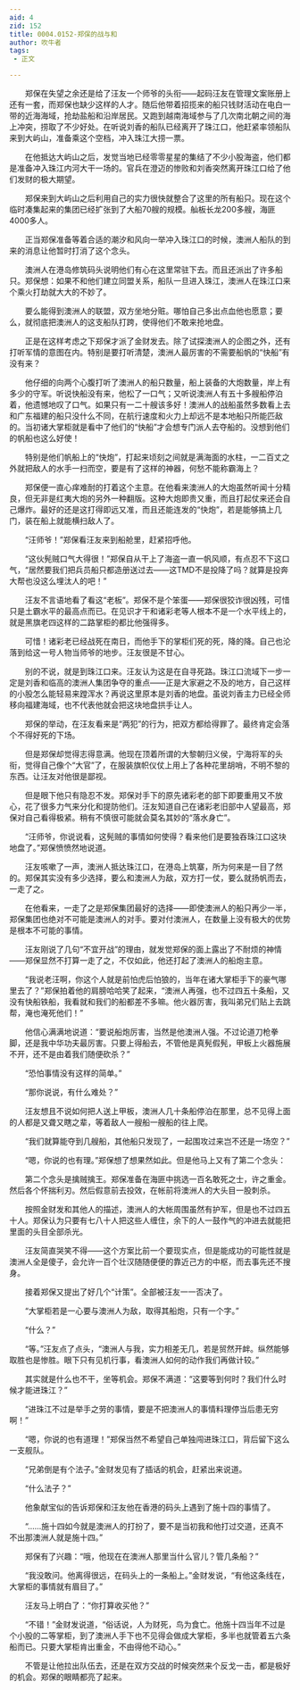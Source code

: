 ```yaml
---
aid: 4
zid: 152
title: 0004.0152-郑保的战与和
author: 吹牛者
tags: 
 - 正文

---
```




　　郑保在失望之余还是给了汪友一个师爷的头衔——起码汪友在管理文案账册上还有一套，而郑保也缺少这样的人才。随后他带着招揽来的船只钱财活动在电白一带的近海海域，抢劫盐船和沿岸居民。又跑到越南海域参与了几次南北朝之间的海上冲突，捞取了不少好处。在听说刘香的船队已经离开了珠江口，他赶紧率领船队来到大屿山，准备乘这个空档，冲入珠江大捞一票。

　　在他抵达大屿山之后，发觉当地已经零零星星的集结了不少小股海盗，他们都是准备冲入珠江内河大干一场的。官兵在澄迈的惨败和刘香突然离开珠江口给了他们发财的极大期望。

　　郑保来到大屿山之后利用自己的实力很快就整合了这里的所有船只。现在这个临时凑集起来的集团已经扩张到了大船70艘的规模。舢板长龙200多艘，海匪4000多人。

　　正当郑保准备等着合适的潮汐和风向一举冲入珠江口的时候，澳洲人船队的到来的消息让他暂时打消了这个念头。

　　澳洲人在港岛修筑码头说明他们有心在这里常驻下去。而且还派出了许多船只。郑保想：如果不和他们建立同盟关系，船队一旦进入珠江，澳洲人在珠江口来个乘火打劫就大大的不妙了。

　　要么能得到澳洲人的联盟，双方坐地分赃。哪怕自己多出点血他也愿意；要么，就彻底把澳洲人的这支船队打跨，使得他们不敢来抢地盘。

　　正是在这样考虑之下郑保才派了金财发去。除了试探澳洲人的企图之外，还有打听军情的意图在内。特别是要打听清楚，澳洲人最厉害的不需要船帆的“快船”有没有来？

　　他仔细的向两个心腹打听了澳洲人的船只数量，船上装备的大炮数量，岸上有多少的守军。听说快船没有来，他松了一口气；又听说澳洲人有五十多艘船停泊着，他遗憾地叹了口气。如果只有一二十艘该多好！澳洲人的战船虽然多数看上去和广东福建的船只没什么不同，在航行速度和火力上却远不是本地船只所能匹敌的。当初诸大掌柜就是看中了他们的“快船”才会想专门派人去夺船的。没想到他们的帆船也这么好使！

　　特别是他们帆船上的“快炮”，打起来顷刻之间就是满海面的水柱，一二百丈之外就把敌人的水手一扫而空，要是有了这样的神器，何愁不能称霸海上？

　　郑保便一直心痒难耐的打着这个主意。在他看来澳洲人的大炮虽然听闻十分精良，但无非是红夷大炮的另外一种翻版。这种大炮即贵又重，而且打起仗来还会自己爆炸。最好的还是这打得即远又准，而且还能连发的“快炮”，若是能够搞上几门，装在船上就能横扫敌人了。

　　“汪师爷！”郑保看汪友来到船舱里，赶紧招呼他。

　　“这伙髡贼口气大得很！”郑保自从干上了海盗一直一帆风顺，有点忍不下这口气，“居然要我们把兵员船只都造册送过去——这TMD不是投降了吗？就算是投奔大帮也没这么埋汰人的吧！”

　　汪友不言语地看了看这“老板”。郑保不是个笨蛋——郑保很狡诈很凶残，可惜只是土霸水平的最高点而已。在见识才干和诸彩老等人根本不是一个水平线上的，就是黑旗老四这样的二路掌柜的都比他强得多。

　　可惜！诸彩老已经战死在南日，而他手下的掌柜们死的死，降的降。自己也沦落到给这一号人物当师爷的地步。汪友很是不甘心。

　　别的不说，就是到珠江口来。汪友认为这是在自寻死路。珠江口流域下一步一定是刘香和临高的澳洲人集团争夺的重点——正是大家避之不及的地方，自己这样的小股怎么能轻易来蹚浑水？再说这里原本是刘香的地盘。虽说刘香主力已经全师移向福建海域，也不代表他就会把这块地盘拱手让人。

　　郑保的举动，在汪友看来是“两犯”的行为，把双方都给得罪了。最终肯定会落个不得好死的下场。

　　但是郑保却觉得志得意满。他现在顶着所谓的大黎朝归义侯，宁海将军的头衔，觉得自己像个“大官”了，在服装旗帜仪仗上用上了各种花里胡哨，不明不黎的东西。让汪友对他很是鄙视。

　　但是眼下他只有隐忍不发。郑保对手下的原先诸彩老的部下即要重用又不放心，花了很多力气来分化和提防他们。汪友知道自己在诸彩老旧部中人望最高，郑保对自己看得极紧。稍有不慎很可能就会莫名其妙的“落水身亡”。

　　“汪师爷，你说说看，这髡贼的事情如何使得？看来他们是要独吞珠江口这块地盘了。”郑保愤愤然地说道。

　　汪友咳嗽了一声，澳洲人抵达珠江口，在港岛上筑寨，所为何来是一目了然的。郑保其实没有多少选择，要么和澳洲人为敌，双方打一仗，要么就扬帆而去，一走了之。

　　在他看来，一走了之是郑保集团最好的选择——即使澳洲人的船只再少一半，郑保集团也绝对不可能是澳洲人的对手。要对付澳洲人，在数量上没有极大的优势是根本不可能的事情。

　　汪友刚说了几句“不宜开战”的理由，就发觉郑保的面上露出了不耐烦的神情——郑保显然不打算一走了之，不仅如此，他还打起了澳洲人的船炮主意。

　　“我说老汪啊，你这个人就是前怕虎后怕狼的，当年在诸大掌柜手下的豪气哪里去了？”郑保拍着他的肩膀哈哈笑了起来，“澳洲人再强，也不过四五十条船，又没有快船铁船，我看就和我们的船都差不多嘛。他火器厉害，我叫弟兄们贴上去跳帮，淹也淹死他们！”

　　他信心满满地说道：“要说船炮厉害，当然是他澳洲人强。不过论道刀枪拳脚，还是我中华功夫最厉害。只要上得船去，不管他是真髡假髡，甲板上火器施展不开，还不是由着我们随便砍杀？”

　　“恐怕事情没有这样的简单。”

　　“那你说说，有什么难处？”

　　汪友想且不说如何把人送上甲板，澳洲人几十条船停泊在那里，总不见得上面的人都是又聋又瞎之辈，等着敌人一艘船一艘船的往上爬。

　　“我们就算能夺到几艘船，其他船只发现了，一起围攻过来岂不还是一场空？”

　　“嗯，你说的也有理。”郑保想了想果然如此。但是他马上又有了第二个念头：

　　第二个念头是擒贼擒王。郑保准备在海匪中挑选一百名敢死之士，许之重金。然后各个怀揣利刃。然后假意前去投效，在帐前将澳洲人的大头目一股刺杀。

　　按照金财发和其他人的描述，澳洲人的大帐周围虽然有护军，但是也不过四五十人。郑保认为只要有七八十人把这些人缠住，余下的人一鼓作气的冲进去就能把里面的头目全部杀光。

　　汪友简直哭笑不得——这个方案比前一个要现实点，但是能成功的可能性就是澳洲人全是傻子，会允许一百个壮汉随随便便的靠近己方的中枢，而去事先还不搜身。

　　接着郑保又提出了好几个“计策”。全部被汪友一一否决了。

　　“大掌柜若是一心要与澳洲人为敌，取得其船炮，只有一个字。”

　　“什么？”

　　“等。”汪友点了点头，“澳洲人与我，实力相差无几，若是贸然开衅。纵然能够取胜也是惨胜。眼下只有见机行事，看澳洲人如何的动作我们再做计较。”

　　其实就是什么也不干，坐等机会。郑保不满道：“这要等到何时？我们什么时候才能进珠江？”

　　“进珠江不过是举手之劳的事情，要是不把澳洲人的事情料理停当后患无穷啊！”

　　“嗯，你说的也有道理！”郑保当然不希望自己单独闯进珠江口，背后留下这么一支舰队。

　　“兄弟倒是有个法子。”金财发见有了插话的机会，赶紧出来说道。

　　“什么法子？”

　　他象献宝似的告诉郑保和汪友他在香港的码头上遇到了施十四的事情了。

　　“……施十四如今就是澳洲人的打扮了，要不是当初我和他打过交道，还真不不出那澳洲人就是施十四。”

　　郑保有了兴趣：“哦，他现在在澳洲人那里当什么官儿？管几条船？”

　　“我没敢问。他离得很远，在码头上的一条船上。”金财发说，“有他这条线在，大掌柜的事情就有眉目了。”

　　汪友马上明白了：“你打算收买他？”

　　“不错！”金财发说道，“俗话说，人为财死，鸟为食亡。他施十四当年不过是个小股的二等掌柜，到了澳洲人手下也不见得会做成大掌柜，多半也就管着五六条船而已。只要大掌柜肯出重金，不由得他不动心。”

　　不管是让他拉出队伍去，还是在双方交战的时候突然来个反戈一击，都是极好的机会。郑保的眼睛都亮了起来。


